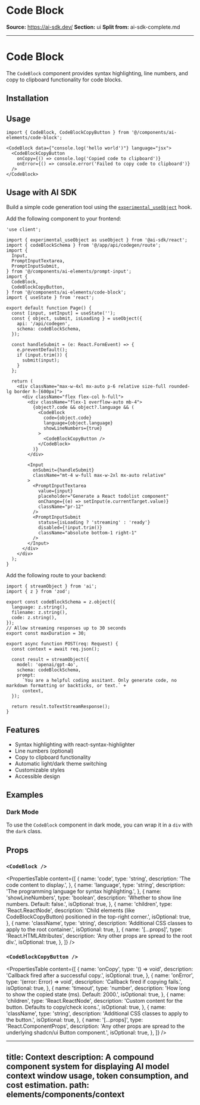 # Code Block

**Source:** https://ai-sdk.dev/
**Section:** ui
**Split from:** ai-sdk-complete.md

---

# Code Block

The `CodeBlock` component provides syntax highlighting, line numbers, and copy to clipboard functionality for code blocks.

<Preview path="code-block" />

## Installation

<ElementsInstaller path="code-block" />

## Usage

```tsx
import { CodeBlock, CodeBlockCopyButton } from '@/components/ai-elements/code-block';
```

```tsx
<CodeBlock data={"console.log('hello world')"} language="jsx">
  <CodeBlockCopyButton
    onCopy={() => console.log('Copied code to clipboard')}
    onError={() => console.error('Failed to copy code to clipboard')}
  />
</CodeBlock>
```

## Usage with AI SDK

Build a simple code generation tool using the [`experimental_useObject`](https://ai-sdk.dev/docs/reference/ai-sdk-ui/use-object) hook.

Add the following component to your frontend:

```tsx filename="app/page.tsx"
'use client';

import { experimental_useObject as useObject } from '@ai-sdk/react';
import { codeBlockSchema } from '@/app/api/codegen/route';
import {
  Input,
  PromptInputTextarea,
  PromptInputSubmit,
} from '@/components/ai-elements/prompt-input';
import {
  CodeBlock,
  CodeBlockCopyButton,
} from '@/components/ai-elements/code-block';
import { useState } from 'react';

export default function Page() {
  const [input, setInput] = useState('');
  const { object, submit, isLoading } = useObject({
    api: '/api/codegen',
    schema: codeBlockSchema,
  });

  const handleSubmit = (e: React.FormEvent) => {
    e.preventDefault();
    if (input.trim()) {
      submit(input);
    }
  };

  return (
    <div className="max-w-4xl mx-auto p-6 relative size-full rounded-lg border h-[600px]">
      <div className="flex flex-col h-full">
        <div className="flex-1 overflow-auto mb-4">
          {object?.code && object?.language && (
            <CodeBlock
              code={object.code}
              language={object.language}
              showLineNumbers={true}
            >
              <CodeBlockCopyButton />
            </CodeBlock>
          )}
        </div>

        <Input
          onSubmit={handleSubmit}
          className="mt-4 w-full max-w-2xl mx-auto relative"
        >
          <PromptInputTextarea
            value={input}
            placeholder="Generate a React todolist component"
            onChange={(e) => setInput(e.currentTarget.value)}
            className="pr-12"
          />
          <PromptInputSubmit
            status={isLoading ? 'streaming' : 'ready'}
            disabled={!input.trim()}
            className="absolute bottom-1 right-1"
          />
        </Input>
      </div>
    </div>
  );
}
```

Add the following route to your backend:

```tsx filename="api/codegen/route.ts"
import { streamObject } from 'ai';
import { z } from 'zod';

export const codeBlockSchema = z.object({
  language: z.string(),
  filename: z.string(),
  code: z.string(),
});
// Allow streaming responses up to 30 seconds
export const maxDuration = 30;

export async function POST(req: Request) {
  const context = await req.json();

  const result = streamObject({
    model: 'openai/gpt-4o',
    schema: codeBlockSchema,
    prompt:
      `You are a helpful coding assitant. Only generate code, no markdown formatting or backticks, or text.` +
      context,
  });

  return result.toTextStreamResponse();
}
```

## Features

- Syntax highlighting with react-syntax-highlighter
- Line numbers (optional)
- Copy to clipboard functionality
- Automatic light/dark theme switching
- Customizable styles
- Accessible design

## Examples

### Dark Mode

To use the `CodeBlock` component in dark mode, you can wrap it in a `div` with the `dark` class.

<Preview path="code-block-dark" />

## Props

### `<CodeBlock />`

<PropertiesTable
  content={[
    {
      name: 'code',
      type: 'string',
      description: 'The code content to display.',
    },
    {
      name: 'language',
      type: 'string',
      description: 'The programming language for syntax highlighting.',
    },
    {
      name: 'showLineNumbers',
      type: 'boolean',
      description: 'Whether to show line numbers. Default: false.',
      isOptional: true,
    },
    {
      name: 'children',
      type: 'React.ReactNode',
      description:
        'Child elements (like CodeBlockCopyButton) positioned in the top-right corner.',
      isOptional: true,
    },
    {
      name: 'className',
      type: 'string',
      description: 'Additional CSS classes to apply to the root container.',
      isOptional: true,
    },
    {
      name: '[...props]',
      type: 'React.HTMLAttributes<HTMLDivElement>',
      description: 'Any other props are spread to the root div.',
      isOptional: true,
    },
  ]}
/>

### `<CodeBlockCopyButton />`

<PropertiesTable
  content={[
    {
      name: 'onCopy',
      type: '() => void',
      description: 'Callback fired after a successful copy.',
      isOptional: true,
    },
    {
      name: 'onError',
      type: '(error: Error) => void',
      description: 'Callback fired if copying fails.',
      isOptional: true,
    },
    {
      name: 'timeout',
      type: 'number',
      description: 'How long to show the copied state (ms). Default: 2000.',
      isOptional: true,
    },
    {
      name: 'children',
      type: 'React.ReactNode',
      description:
        'Custom content for the button. Defaults to copy/check icons.',
      isOptional: true,
    },
    {
      name: 'className',
      type: 'string',
      description: 'Additional CSS classes to apply to the button.',
      isOptional: true,
    },
    {
      name: '[...props]',
      type: 'React.ComponentProps<typeof Button>',
      description:
        'Any other props are spread to the underlying shadcn/ui Button component.',
      isOptional: true,
    },
  ]}
/>

---
title: Context
description: A compound component system for displaying AI model context window usage, token consumption, and cost estimation.
path: elements/components/context
---

